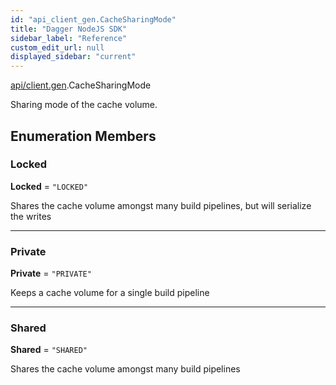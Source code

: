 ```yaml
---
id: "api_client_gen.CacheSharingMode"
title: "Dagger NodeJS SDK"
sidebar_label: "Reference"
custom_edit_url: null
displayed_sidebar: "current"
---
```


[api/client.gen](../modules/api_client_gen.md).CacheSharingMode

Sharing mode of the cache volume.

## Enumeration Members

### Locked

 **Locked** = ``"LOCKED"``

Shares the cache volume amongst many build pipelines,
but will serialize the writes

___

### Private

 **Private** = ``"PRIVATE"``

Keeps a cache volume for a single build pipeline

___

### Shared

 **Shared** = ``"SHARED"``

Shares the cache volume amongst many build pipelines
